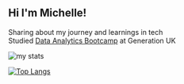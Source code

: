 ## Hi I'm Michelle!

Sharing about my journey and learnings in tech<br/>
Studied [Data Analytics Bootcamp](https://uk.generation.org/programs/data-analytics/) at Generation UK <br/>

<img alt="my stats" src="https://github-readme-stats.vercel.app/api?username=MichellePuiKa&show_icons=true"/>

[![Top Langs](https://github-readme-stats.vercel.app/api/top-langs/?username=MichellePuiKa)](https://github.com/MichellePuiKa/github-readme-stats)
